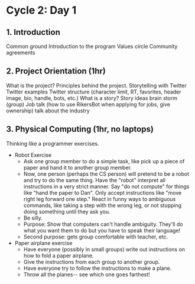 # Cycle 2: Day 1

## 1. Introduction

Common ground
Introduction to the program
Values circle
Community agreements

## 2. Project Orientation (1hr)

What is the project?
Principles behind the project.
Storytelling with Twitter
Twitter examples
Twitter structure (character limit, RT, favorites, header image, bio, handle, bots, etc.)
What is a story?
Story ideas brain storm (group)
Job talk (how to use RikersBot when applying for jobs, give ownership)
talk about the industry

## 3. Physical Computing (1hr, no laptops)

Thinking like a programmer exercises.
- Robot Exercise
  * Ask one group member to do a simple task, like pick up a piece of paper and hand it to another group member. 
  * Now, one person (perhaps the CS person) will pretend to be a robot and try to do the same thing. Have the "robot" interpret all instructions in a very strict manner. Say "do not compute" for things like "hand the paper to Dan". Only accept instructions like "move right leg forward one step." React in funny ways to ambiguous commands, like taking a step with the wrong leg, or not stopping doing something until they ask you. 
  * Be silly.
  * Purpose: Show that computers can't handle ambiguity. They'll do what you want them to do but you have to speak their language!
  * Second purpose: gets group comfortable with teacher, etc.
- Paper airplane exercise
  * Have everyone (possibly in small groups) write out instructions on how to fold a paper airplane.
  * Give the instructions from each group to another group.
  * Have everyone try to follow the instructions to make a plane.
  * Throw all the planes-- see which one goes farthest!
